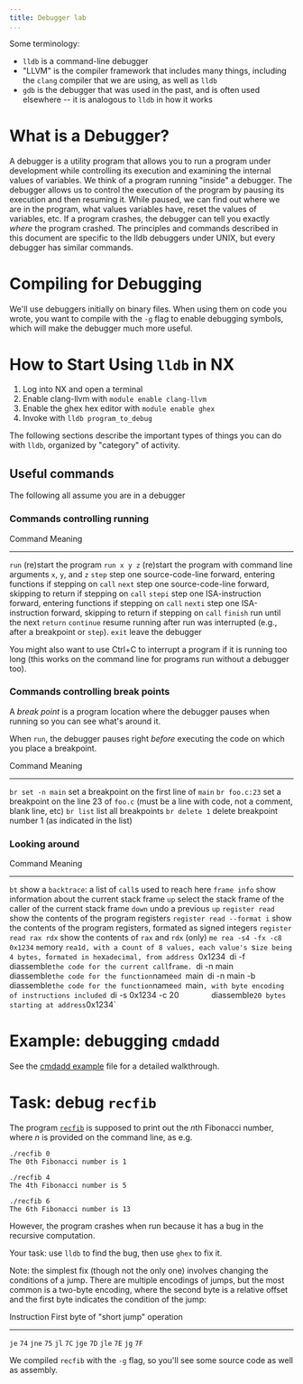 ```yaml
---
title: Debugger lab
...
```



Some terminology:

- `lldb` is a command-line debugger
- "LLVM" is the compiler framework that includes many things,  including the `clang` compiler that we are using, as well as `lldb`
- `gdb` is the debugger that was used in the past, and is often used elsewhere -- it is analogous to `lldb` in how it works


# What is a Debugger?

A debugger is a utility program that allows you to run a program under development while controlling its execution and examining the internal values of variables.
We think of a program running "inside" a debugger.
The debugger allows us to control the execution of the program by pausing its execution and then resuming it.
While paused, we can find out where we are in the program, what values variables have, reset the values of variables, etc.
If a program crashes, the debugger can tell you exactly *where* the program crashed.
The principles and commands described in this document are specific to the lldb debuggers under UNIX, but every debugger has similar commands.

# Compiling for Debugging

We'll use debuggers initially on binary files.
When using them on code you wrote, you want to compile with the `-g` flag to enable debugging symbols, which will make the debugger much more useful.

# How to Start Using `lldb` in NX

1. Log into NX and open a terminal
2. Enable clang-llvm with `module enable clang-llvm`
2. Enable the ghex hex editor with `module enable ghex`
3. Invoke with `lldb program_to_debug`

The following sections describe the important types of things you can do with `lldb`,
organized by "category" of activity.


## Useful commands

The following all assume you are in a debugger

### Commands controlling running

Command             Meaning
------------------- ----------------------------------------------------------
`run`               (re)start the program
`run x y z`         (re)start the program with command line arguments `x`, `y`, and `z`
`step`              step one source-code-line forward, entering functions if stepping on `call`
`next`              step one source-code-line forward, skipping to return if stepping on `call`
`stepi`             step one ISA-instruction forward, entering functions if stepping on `call`
`nexti`             step one ISA-instruction forward, skipping to return if stepping on `call`
`finish`            run until the next `return`
`continue`          resume running after run was interrupted (e.g., after a breakpoint or `step`).
`exit`              leave the debugger


You might also want to use Ctrl+C to interrupt a program if it is running too long (this works on the command line for programs run without a debugger too).


### Commands controlling break points

A *break point* is a program location where the debugger pauses when running so you can see what's around it.

When `run`, the debugger pauses right *before* executing the code on which you place a breakpoint.

Command             Meaning
------------------- ----------------------------------------------------------
`br set -n main`    set a breakpoint on the first line of `main`
`br foo.c:23`       set a breakpoint on the line 23 of `foo.c` (must be a line with code, not a comment, blank line, etc)
`br list`           list all breakpoints
`br delete 1`       delete breakpoint number 1 (as indicated in the list)

### Looking around

Command                     Meaning
-------------------         ----------------------------------------------------------
`bt`                        show a `backtrace`: a list of `call`s used to reach here
`frame info`                show information about the current stack frame
`up`                        select the stack frame of the caller of the current stack frame
`down`                      undo a previous `up`
`register read`             show the contents of the program registers
`register read --format i`  show the contents of the program registers, formated as signed integers
`register read rax rdx`     show the contents of `rax` and `rdx` (only)
`me rea -s4 -fx -c8 0x1234`  `me`mory `rea1d, with a `c`ount of 8 values, each value's `s`ize being 4 bytes, `f`ormated in he`x`adecimal, from address `0x1234`
`di -f`                     `diassemble` the code for the current call `f`rame.
`di -n main`                `diassemble` the code for the function `name`ed `main`
`di -n main -b`             `diassemble` the code for the function `name`ed `main`, with byte encoding of instructions included
`di -s 0x1234 -c 20`        `diassemble` 20 bytes starting at address `0x1234`

# Example: debugging `cmdadd`

See the [cmdadd example](cmdadd.html) file for a detailed walkthrough.

# Task: debug `recfib`

The program [`recfib`](files/recfib) is supposed to print out the *n*th Fibonacci number, where *n* is provided on the command line, as e.g.

    ./recfib 0
    The 0th Fibonacci number is 1
    
    ./recfib 4
    The 4th Fibonacci number is 5
    
    ./recfib 6
    The 6th Fibonacci number is 13

However, the program crashes when run because it has a bug in the recursive computation.

Your task: use `lldb` to find the bug, then use `ghex` to fix it.

Note: the simplest fix (though not the only one) involves changing the conditions of a jump. There are multiple encodings of jumps, but the most common is a two-byte encoding, where the second byte is a relative offset and the first byte indicates the condition of the jump:

Instruction First byte of "short jump" operation
----------- ------------------------------------
`je`        `74`
`jne`       `75`
`jl`        `7C`
`jge`       `7D`
`jle`       `7E`
`jg`        `7F`


We compiled `recfib` with the `-g` flag, so you'll see some source code as well as assembly.
